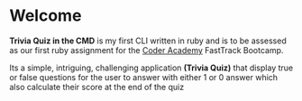 # Welcome 

**Trivia Quiz in the CMD** is my first CLI written in ruby and is to be assessed as our first ruby assignment for the [Coder  Academy](https://coderacademy.edu.au/) FastTrack Bootcamp.

Its a simple, intriguing, challenging application **(Trivia Quiz)** that display true or false questions for the user to answer with either 1 or 0 answer which also calculate their score at the end of the quiz
